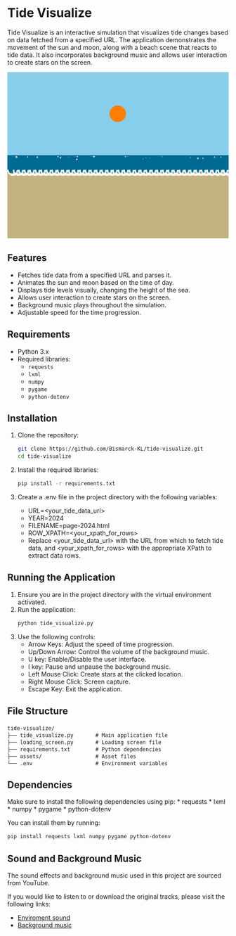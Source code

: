 # Tide Visualize

Tide Visualize is an interactive simulation that visualizes tide changes based on data fetched from a specified URL. The application demonstrates the movement of the sun and moon, along with a beach scene that reacts to tide data. It also incorporates background music and allows user interaction to create stars on the screen.

![Local Screenshot](./assets/img/screenshot.png)

## Features

- Fetches tide data from a specified URL and parses it.
- Animates the sun and moon based on the time of day.
- Displays tide levels visually, changing the height of the sea.
- Allows user interaction to create stars on the screen.
- Background music plays throughout the simulation.
- Adjustable speed for the time progression.

## Requirements

- Python 3.x
- Required libraries:
  - `requests`
  - `lxml`
  - `numpy`
  - `pygame`
  - `python-dotenv`

## Installation

1. Clone the repository:

   ```sh
   git clone https://github.com/Bismarck-KL/tide-visualize.git
   cd tide-visualize
    ```

2. Install the required libraries:

    ```sh
    pip install -r requirements.txt
    ```

3. Create a .env file in the project directory with the following variables:
    - URL=<your_tide_data_url>
    - YEAR=2024
    - FILENAME=page-2024.html
    - ROW_XPATH=<your_xpath_for_rows>
    - Replace <your_tide_data_url> with the URL from which to fetch tide data, and <your_xpath_for_rows> with the appropriate XPath to extract data rows.

## Running the Application

  1. Ensure you are in the project directory with the virtual environment activated.
  2. Run the application:
     ```sh
     python tide_visualize.py     
  3. Use the following controls:
     - Arrow Keys: Adjust the speed of time progression.
     - Up/Down Arrow: Control the volume of the background music.
     - U key: Enable/Disable the user interface.
     - I key: Pause and unpause the background music.
     - Left Mouse Click: Create stars at the clicked location.
     - Right Mouse Click: Screen capture.
     - Escape Key: Exit the application.

## File Structure

    tide-visualize/
    ├── tide_visualize.py       # Main application file
    ├── loading_screen.py       # Loading screen file
    ├── requirements.txt        # Python dependencies
    ├── assets/                 # Asset files
    └── .env                    # Environment variables

## Dependencies

  Make sure to install the following dependencies using pip:
    * requests
    * lxml
    * numpy
    * pygame
    * python-dotenv

  You can install them by running:
  ```sh
  pip install requests lxml numpy pygame python-dotenv
  ```

## Sound and Background Music

The sound effects and background music used in this project are sourced from YouTube. 

If you would like to listen to or download the original tracks, please visit the following links:

- [Enviroment sound](https://www.youtube.com/watch?v=Wxs5e7RUW6k&t=5247s&ab_channel=WorldMusicCreation%E9%9F%B3%E6%A8%82%E4%B8%96%E7%95%8C)
- [Background music](https://www.youtube.com/watch?v=tKzOp1Zfahc&list=RDtKzOp1Zfahc&start_radio=1&ab_channel=dotnote)


